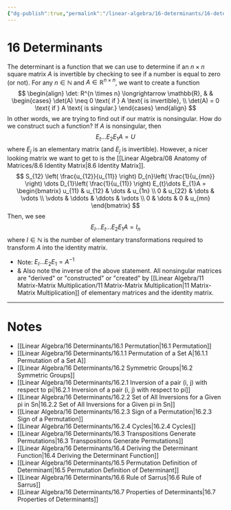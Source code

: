 ```yaml
---
{"dg-publish":true,"permalink":"/linear-algebra/16-determinants/16-determinants/","tags":["MOC"]}
---
```


# 16 Determinants
The determinant is a function that we can use to determine if an $n \times n$ square matrix $A$ is invertible by checking to see if a number is equal to zero (or not). For any $n \in \mathbb{N}$ and $A \in \mathbb{R}^{n \times n}$, we want to create a function
$$
\begin{align}
\det: R^{n \times n} \longrightarrow \mathbb{R},  & &  \begin{cases}
\det(A) \neq 0 \text{ if } A \text{ is invertible}, \\
\det(A) = 0 \text{ if } A \text{ is singular.}
\end{cases}
\end{align}
$$
In other words, we are trying to find out if our matrix is nonsingular. How do we construct such a function? If $A$ is nonsingular, then
$$
E_{t} \dots E_{2} E_{1} A = U
$$
where $E_{j}$ is an elementary matrix (and $E_{j}$ is invertible). However, a nicer looking matrix we want to get to is the [[Linear Algebra/08 Anatomy of Matrices/8.6 Identity Matrix\|8.6 Identity Matrix]].
$$
S_{12} \left( \frac{u_{12}}{u_{11}} \right) D_{n}\left( \frac{1}{u_{mn}} \right) \dots D_{1}\left( \frac{1}{u_{11}} \right) E_{t}\dots E_{1}A = \begin{bmatrix}
u_{11} & u_{12} & \dots & u_{1n} \\
0 & u_{22} & \dots & \vdots \\
\vdots & \ddots & \ddots & \vdots \\
0 & \dots & 0 & u_{mn}
\end{bmatrix}
$$
Then, we see
$$
E_{I} \dots E_{t} \dots E_{2} E_{1} A = I_{n}
$$
where $I \in \mathbb{N}$ is the number of elementary transformations required to transform $A$ into the identity matrix.
- Note: $E_{I} \dots E_{2} E_{1} = A^{-1}$
- & Also note the inverse of the above statement. All nonsingular matrices are "derived" or "constructed" or "created" by [[Linear Algebra/11 Matrix-Matrix Multiplication/11 Matrix-Matrix Multiplication\|11 Matrix-Matrix Multiplication]] of elementary matrices and the identity matrix.

---

# Notes

- [[Linear Algebra/16 Determinants/16.1 Permutation\|16.1 Permutation]]
- [[Linear Algebra/16 Determinants/16.1.1 Permutation of a Set A\|16.1.1 Permutation of a Set A]]
- [[Linear Algebra/16 Determinants/16.2 Symmetric Groups\|16.2 Symmetric Groups]]
- [[Linear Algebra/16 Determinants/16.2.1 Inversion of a pair (i, j) with respect to pi\|16.2.1 Inversion of a pair (i, j) with respect to pi]]
- [[Linear Algebra/16 Determinants/16.2.2 Set of All Inversions for a Given pi in Sn\|16.2.2 Set of All Inversions for a Given pi in Sn]]
- [[Linear Algebra/16 Determinants/16.2.3 Sign of a Permutation\|16.2.3 Sign of a Permutation]]
- [[Linear Algebra/16 Determinants/16.2.4 Cycles\|16.2.4 Cycles]]
- [[Linear Algebra/16 Determinants/16.3 Transpositions Generate Permutations\|16.3 Transpositions Generate Permutations]]
- [[Linear Algebra/16 Determinants/16.4 Deriving the Determinant Function\|16.4 Deriving the Determinant Function]]
- [[Linear Algebra/16 Determinants/16.5 Permutation Definition of Determinant\|16.5 Permutation Definition of Determinant]]
- [[Linear Algebra/16 Determinants/16.6 Rule of Sarrus\|16.6 Rule of Sarrus]]
- [[Linear Algebra/16 Determinants/16.7 Properties of Determinants\|16.7 Properties of Determinants]]

